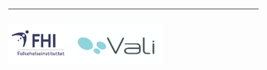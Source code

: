 ---
<br clear="all" />
<img src="logo-norsk-hele-navnet.svg" height="80px" /><img src="logo-vali-crop.svg" height="80px" />
<br clear="all" />